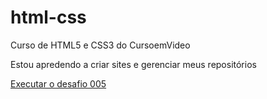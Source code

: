 # html-css

Curso de HTML5 e CSS3 do CursoemVideo

Estou apredendo a criar sites e gerenciar meus repositórios

<a href="https://antoniolemos316.github.io/html-css/desafios/des005">Executar o desafio 005</a>

